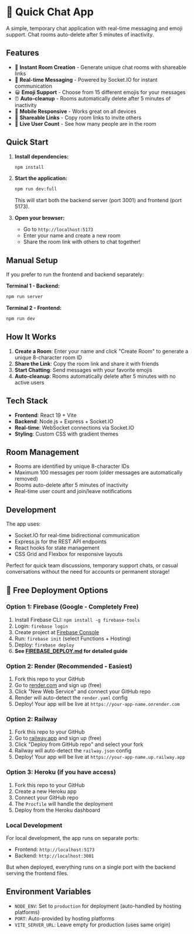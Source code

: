 # 💬 Quick Chat App

A simple, temporary chat application with real-time messaging and emoji support. Chat rooms auto-delete after 5 minutes of inactivity.

## Features

- 🚀 **Instant Room Creation** - Generate unique chat rooms with shareable links
- 💬 **Real-time Messaging** - Powered by Socket.IO for instant communication
- 😀 **Emoji Support** - Choose from 15 different emojis for your messages
- ⏰ **Auto-cleanup** - Rooms automatically delete after 5 minutes of inactivity
- 📱 **Mobile Responsive** - Works great on all devices
- 🔗 **Shareable Links** - Copy room links to invite others
- 👥 **Live User Count** - See how many people are in the room

## Quick Start

1. **Install dependencies:**
   ```bash
   npm install
   ```

2. **Start the application:**
   ```bash
   npm run dev:full
   ```

   This will start both the backend server (port 3001) and frontend (port 5173).

3. **Open your browser:**
   - Go to `http://localhost:5173`
   - Enter your name and create a new room
   - Share the room link with others to chat together!

## Manual Setup

If you prefer to run the frontend and backend separately:

**Terminal 1 - Backend:**
```bash
npm run server
```

**Terminal 2 - Frontend:**
```bash
npm run dev
```

## How It Works

1. **Create a Room**: Enter your name and click "Create Room" to generate a unique 8-character room ID
2. **Share the Link**: Copy the room link and share it with friends
3. **Start Chatting**: Send messages with your favorite emojis
4. **Auto-cleanup**: Rooms automatically delete after 5 minutes with no active users

## Tech Stack

- **Frontend**: React 19 + Vite
- **Backend**: Node.js + Express + Socket.IO
- **Real-time**: WebSocket connections via Socket.IO
- **Styling**: Custom CSS with gradient themes

## Room Management

- Rooms are identified by unique 8-character IDs
- Maximum 100 messages per room (older messages are automatically removed)
- Rooms auto-delete after 5 minutes of inactivity
- Real-time user count and join/leave notifications

## Development

The app uses:
- Socket.IO for real-time bidirectional communication
- Express.js for the REST API endpoints
- React hooks for state management
- CSS Grid and Flexbox for responsive layouts

Perfect for quick team discussions, temporary support chats, or casual conversations without the need for accounts or permanent storage!

## 🚀 Free Deployment Options

### Option 1: Firebase (Google - Completely Free)
1. Install Firebase CLI: `npm install -g firebase-tools`
2. Login: `firebase login`
3. Create project at [Firebase Console](https://console.firebase.google.com)
4. Run: `firebase init` (select Functions + Hosting)
5. Deploy: `firebase deploy`
6. **See [FIREBASE_DEPLOY.md](FIREBASE_DEPLOY.md) for detailed guide**

### Option 2: Render (Recommended - Easiest)
1. Fork this repo to your GitHub
2. Go to [render.com](https://render.com) and sign up (free)
3. Click "New Web Service" and connect your GitHub repo
4. Render will auto-detect the `render.yaml` config
5. Deploy! Your app will be live at `https://your-app-name.onrender.com`

### Option 2: Railway
1. Fork this repo to your GitHub
2. Go to [railway.app](https://railway.app) and sign up (free)
3. Click "Deploy from GitHub repo" and select your fork
4. Railway will auto-detect the `railway.json` config
5. Deploy! Your app will be live at `https://your-app-name.up.railway.app`

### Option 3: Heroku (if you have access)
1. Fork this repo to your GitHub
2. Create a new Heroku app
3. Connect your GitHub repo
4. The `Procfile` will handle the deployment
5. Deploy from the Heroku dashboard

### Local Development
For local development, the app runs on separate ports:
- Frontend: `http://localhost:5173`
- Backend: `http://localhost:3001`

But when deployed, everything runs on a single port with the backend serving the frontend files.

## Environment Variables
- `NODE_ENV`: Set to `production` for deployment (auto-handled by hosting platforms)
- `PORT`: Auto-provided by hosting platforms
- `VITE_SERVER_URL`: Leave empty for production (uses same origin)